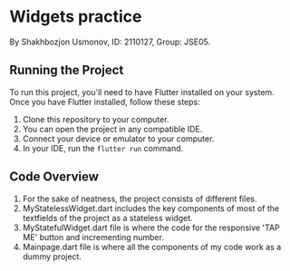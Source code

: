 # Widgets practice

By Shakhbozjon Usmonov,
ID: 2110127,
Group: JSE05.

## Running the Project

To run this project, you'll need to have Flutter installed on your system. Once you have Flutter installed, follow these steps:

1. Clone this repository to your computer.
2. You can open the project in any compatible IDE.
3. Connect your device or emulator to your computer.
4. In your IDE, run the `flutter run` command.


## Code Overview
1. For the sake of neatness, the project consists of different files.
2. MyStatelessWidget.dart includes the key components of most of the textfields of the project as a stateless widget.
3. MyStatefulWidget.dart file is where the code for the responsive 'TAP ME' button and incrementing number.
4. Mainpage.dart file is where all the components of my code work as a dummy project.

